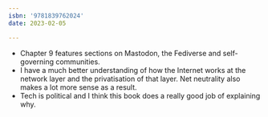 ```yaml
---
isbn: '9781839762024'
date: 2023-02-05

---
```


- Chapter 9 features sections on Mastodon, the Fediverse and self-governing communities.
- I have a much better understanding of how the Internet works at the network layer and the privatisation of that layer. Net neutrality also makes a lot more sense as a result.
- Tech is political and I think this book does a really good job of explaining why.

